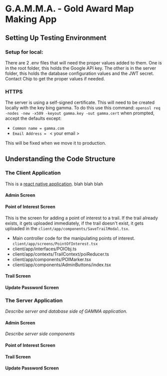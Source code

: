 # G.A.M.M.A. - Gold Award Map Making App

## Setting Up Testing Environment

### Setup for local:

There are 2 .env files that will need the proper values added to them. One is in the root folder, this holds the Google API key. The other is in the server folder, this holds the database configuration values and the JWT secret. Contact Chip to get the proper values if needed.

### HTTPS

The server is using a self-signed certificate. This will need to be created locally with the key bing gamma. To do this use this command:
`openssl req -nodes -new -x509 -keyout gamma.key -out gamma.cert`
when prompted, accept the defaults except:

- `Common name = gamma.com`
- `Email Address = ` < your email >

This will be fixed when we move it to production.

## Understanding the Code Structure

### The Client Application

This is a [react native application](https://reactnative.dev/). blah blah blah

#### Admin Screen
#### Point of Interest Screen

This is the screen for adding a point of interest to a trail.
If the trail already exists, it gets uploaded immediately, if the trail doesn't exist,
it gets uploaded in the `client/app/components/SaveTrailModal.tsx`.

- Main controller code for the manipulating points of interest. `client/app/screens/PointOfInterest.tsx`
- client/app/interfaces/POIObj.ts
- client/app/contexts/TrailContext/poiReducer.ts
- client/app/components/POIMarker.tsx
- client/app/components/AdminButtons/index.tsx

#### Trail Screen
#### Update Password Screen
### The Server Application

_Describe server and database side of GAMMA application._

#### Admin Screen

_Describe server side components_

#### Point of Interest Screen
#### Trail Screen
#### Update Password Screen